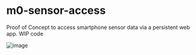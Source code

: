 # m0-sensor-access

Proof of Concept to access smartphone sensor data via a persistent web app.
WIP code

![image](https://github.com/besserai/m0-sensor-access/assets/133651882/c0378fab-a941-4518-aac6-5eb09e68f83d)
